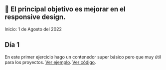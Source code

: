 ## 📌 El principal objetivo es mejorar en el responsive design.
Inicio: 1 de Agosto del 2022

## Día 1
En este primer ejercicio hago un contenedor super básico pero que muy útil para los proyectos.
[Ver ejemplo](https://30dcss.netlify.app/day/day01/).
[Ver código](https://github.com/OmarCardoze/30-dias-de-CSS/tree/main/day/day01).
